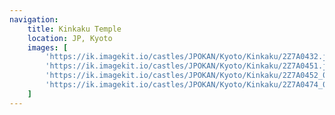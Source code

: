 ```yaml
---
navigation:
    title: Kinkaku Temple
    location: JP, Kyoto
    images: [
        'https://ik.imagekit.io/castles/JPOKAN/Kyoto/Kinkaku/2Z7A0432.jpg?updatedAt=1736334942258',
        'https://ik.imagekit.io/castles/JPOKAN/Kyoto/Kinkaku/2Z7A0451.jpg?updatedAt=1736350108336',
        'https://ik.imagekit.io/castles/JPOKAN/Kyoto/Kinkaku/2Z7A0452_01.jpg?updatedAt=1736348685527',
        'https://ik.imagekit.io/castles/JPOKAN/Kyoto/Kinkaku/2Z7A0474_01.jpg?updatedAt=1736348687429'
    ]
---
```

#
